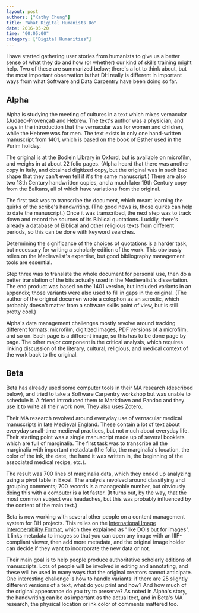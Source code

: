 ```yaml
---
layout: post
authors: ["Kathy Chung"]
title: "What Digital Humanists Do"
date: 2016-05-20
time: "00:05:00"
category: ["Digital Humanities"]
---
```

I have started gathering user stories from humanists
to give us a better sense of what they do
and how (or whether) our kind of skills training might help.
Two of these are summarized below;
there's a lot to think about,
but the most important observation is that
DH really is different in important ways
from what Software and Data Carpentry have been doing so far.

## Alpha

Alpha is studying the meeting of cultures
in a text which mixes vernacular (Judaeo-Provençal) and Hebrew.
The text's author was a physician,
and says in the introduction that
the vernacular was for women and children,
while the Hebrew was for men.
The text exists in only one hand-written manuscript from 1401,
which is based on the book of Esther used in the Purim holiday.

The original is at the Bodlein Library in Oxford,
but is available on microfilm,
and weighs in at about 22 folio pages.
(Alpha heard that there was another copy in Italy,
and obtained digitized copy,
but the original was in such bad shape
that they can't even tell if it's the same manuscript.)
There are also two 18th Century handwritten copies,
and a much later 19th Century copy from the Balkans,
all of which have variations from the original.

The first task was to transcribe the document,
which meant learning the quirks of the scribe's handwriting.
(The good news is,
those quirks can help to date the manuscript.)
Once it was transcribed,
the next step was to track down and record the sources of its Biblical quotations.
Luckily,
there's already a database of Biblical and other religious texts from different periods,
so this can be done with keyword searches.

Determining the significance of the choices of quotations is a harder task,
but necessary for writing a scholarly edition of the work.
This obviously relies on the Medievalist's expertise,
but good bibliography management tools are essential.

Step three was to translate the whole document for personal use,
then do a better translation of the bits actually used in
the Medievalist's dissertation.
The end product was based on the 1401 version,
but included variants in an appendix;
those variants were also used to fill in gaps in the original.
(The author of the original documen wrote a colophon as an acrostic,
which probably doesn't matter from a software skills point of view,
but is still pretty cool.)

Alpha's data management challenges
mostly revolve around tracking different formats:
microfilm, digitized images, PDF versions of a microfilm,
and so on.
Each page is a different image,
so this has to be done page by page.
The other major component is the critical analysis,
which requires linking discussion of
the literary, cultural, religious, and medical context of the work
back to the original.

## Beta

Beta has already used some computer tools in their MA research
(described below),
and tried to take a Software Carpentry workshop
but was unable to schedule it.
A friend introduced them to Markdown and Pandoc
and they use it to write all their work now.
They also uses Zotero.

Their MA research revolved around everyday use of vernacular medical manuscripts
in late Medieval England.
These contain a lot of text about everyday small-time medieval practices,
but not much about everyday life.
Their starting point was a single manuscript made up of several booklets
which are full of marginalia.
The first task was to transcribe all the marginalia with important metadata
(the folio, the marginalia's location, the color of the ink,
the date, the hand it was written in,
the beginning of the associated medical recipe,
etc.).

The result was 700 lines of marginalia data,
which they ended up analyzing using a pivot table in Excel.
The analysis revolved around classifying and grouping comments;
700 records is a manageable number,
but obviously doing this with a computer is a lot faster.
(It turns out, by the way,
that the most common subject was headaches,
but this was probably influenced by the content of the main text.)

Beta is now working with several other people
on a content management system for DH projects.
This relies on the
[International Image Interoperability Format](http://iiif.io/),
which they explained as "like DOIs but for images".
It links metadata to images so that you can open any image with an IIIF-compliant viewer,
then add more metadata,
and the original image holder can decide if they want
to incorporate the new data or not.

Their main goal is to help people produce
authoritative scholarly editions of manuscripts.
Lots of people will be involved in editing and annotating,
and these will be used in many ways that the original creators cannot anticipate.
One interesting challenge is how to handle variants:
if there are 25 slightly different versions of a text,
what do you print and how?
And how much of the original appearance do you try to preserve?
As noted in Alpha's story,
the handwriting can be as important as the actual text,
and in Beta's MA research,
the physical location or ink color of comments mattered too.
